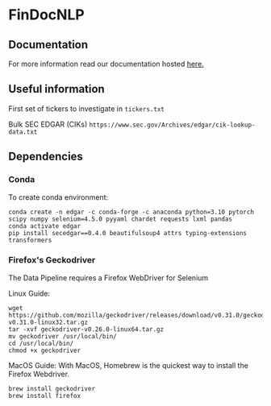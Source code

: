 # FinDocNLP

## Documentation

For more information read our documentation hosted [here.](https://kamilkrukowski.github.io/FinDocNLP)

## Useful information

First set of tickers to investigate in `tickers.txt`

Bulk SEC EDGAR (CIKs)
```https://www.sec.gov/Archives/edgar/cik-lookup-data.txt```

## Dependencies
### Conda

To create conda environment:
```
conda create -n edgar -c conda-forge -c anaconda python=3.10 pytorch scipy numpy selenium=4.5.0 pyyaml chardet requests lxml pandas
conda activate edgar
pip install secedgar==0.4.0 beautifulsoup4 attrs typing-extensions transformers
```

### Firefox's Geckodriver
The Data Pipeline requires a Firefox WebDriver for Selenium

Linux Guide:
```
wget https://github.com/mozilla/geckodriver/releases/download/v0.31.0/geckodriver-v0.31.0-linux32.tar.gz 
tar -xvf geckodriver-v0.26.0-linux64.tar.gz 
mv geckodriver /usr/local/bin/
cd /usr/local/bin/
chmod +x geckodriver 
```

MacOS Guide:
With MacOS, Homebrew is the quickest way to install the Firefox Webdriver.
```
brew install geckodriver
brew install firefox
```
